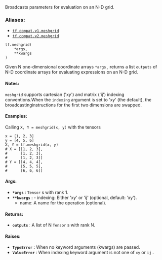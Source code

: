 
Broadcasts parameters for evaluation on an N-D grid.


### Aliases:
- [ `tf.compat.v1.meshgrid` ](/api_docs/python/tf/meshgrid)
- [ `tf.compat.v2.meshgrid` ](/api_docs/python/tf/meshgrid)


```
tf.meshgrid(
    *args,
    **kwargs
)

```


Given N one-dimensional coordinate arrays  `*args` , returns a list  `outputs` of N-D coordinate arrays for evaluating expressions on an N-D grid.


#### Notes:

 `meshgrid`  supports cartesian ('xy') and matrix ('ij') indexing conventions.When the  `indexing`  argument is set to 'xy' (the default), the broadcastinginstructions for the first two dimensions are swapped.


#### Examples:

Calling  `X, Y = meshgrid(x, y)`  with the tensors


```
x = [1, 2, 3]
y = [4, 5, 6]
X, Y = tf.meshgrid(x, y)
# X = [[1, 2, 3],
#      [1, 2, 3],
#      [1, 2, 3]]
# Y = [[4, 4, 4],
#      [5, 5, 5],
#      [6, 6, 6]]

```



#### Args:
- **`*args`** :  `Tensor` s with rank 1.
- **`**kwargs`** :   - indexing: Either 'xy' or 'ij' (optional, default: 'xy').
    - name: A name for the operation (optional).


#### Returns:
- **`outputs`** : A list of N  `Tensor` s with rank N.


#### Raises:
- **`TypeError`** : When no keyword arguments (kwargs) are passed.
- **`ValueError`** : When indexing keyword argument is not one of  `xy`  or  `ij` .
